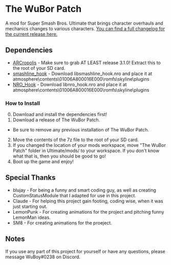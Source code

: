# The WuBor Patch

A mod for Super Smash Bros. Ultimate that brings character overhauls and mechanics changes to various characters. [You can find a full changelog for the current release here.](https://docs.google.com/document/d/1t0nvUXDJA4nYl3URAfJ0BPBpUWSaeyBb6TJmhpSQajU)

## Dependencies

* [ARCropolis](https://github.com/Raytwo/ARCropolis) - Make sure to grab AT LEAST release 3.1.0! Extract this to the root of your SD card.
* [smashline_hook](https://github.com/blu-dev/smashline_hook/releases/latest) - Download libsmashline_hook.nro and place it at atmosphere\contents\01006A800016E000\romfs\skyline\plugins
* [NRO_Hook](https://github.com/ultimate-research/nro-hook-plugin/releases/tag/beta) - Download libnro_hook.nro and place it at atmosphere\contents\01006A800016E000\romfs\skyline\plugins

### How to Install

0. Download and install the dependencies first!
1. Download a release of The WuBor Patch.
- Be sure to remove any previous installation of The WuBor Patch.
2. Move the contents of the 7z file to the root of your SD card.
3. If you changed the location of your mods workspace, move "The WuBor Patch" folder in Ultimate/mods/ to your workspace. If you don't know what that is, then you should be good to go!
4. Boot up the game and enjoy!

## Special Thanks

* blujay - For being a funny and smart coding guy, as well as creating CustomStatusModule that I adapted for use in this project.
* Claude - For helping this project gain footing, coding wise, when it was just starting out.
* LemonPunk - For creating animations for the project and pitching funny LemonMan ideas.
* SM8 - For creating animations for the proeject.

## Notes

If you use any part of this project for yourself or have any questions, please message WuBoy#0238 on Discord.
